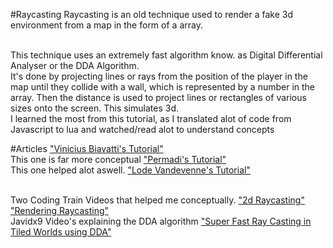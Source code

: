 #Raycasting 
Raycasting is an old technique used to render a fake 3d environment from a map in the form of a array.

<br />This technique uses an extremely fast algorithm know. as Digital Differential Analyser or the DDA Algorithm.
<br />It's done by projecting lines or rays from the position of the player in the map until they collide with a wall, which is represented by a number in the array. Then the distance is used to project lines or rectangles of various sizes onto the screen. This simulates 3d. 
<br /> I learned the most from this tutorial, as I translated alot of code from Javascript to lua and watched/read alot to understand concepts

#Articles
["Vinicius Biavatti's Tutorial"](https://github.com/vinibiavatti1/RayCastingTutorial)
<br /> This one is far more conceptual 
["Permadi's Tutorial"](https://permadi.com/1996/05/ray-casting-tutorial-table-of-contents/)
<br /> This one helped alot aswell.
["Lode Vandevenne's Tutorial"](https://lodev.org/cgtutor/raycasting.html)

<br/> Two Coding Train Videos that helped me conceptually. 
["2d Raycasting"](https://youtu.be/TOEi6T2mtHo?si=VTcHfbpvmRIezg3S)
["Rendering Raycasting"](https://youtu.be/vYgIKn7iDH8?si=P6GVczQUd_TRVCtk)
<br/>Javidx9 Video's explaining the DDA algorithm
["Super Fast Ray Casting in Tiled Worlds using DDA"](https://youtu.be/NbSee-XM7WA?si=MkdTqBw5MWlGF6ej)



